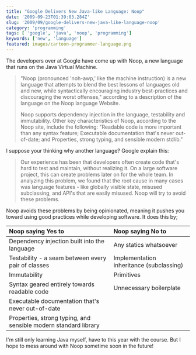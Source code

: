 ```yaml
---
title: "Google Delivers New Java-like Language: Noop"
date: '2009-09-23T01:39:03.284Z'
slug: '2009/09/google-delivers-new-java-like-language-noop'
category: 'programming'
tags: [ 'google', 'java', 'noop', 'programming']
keywords: ['new', 'language']
featured: images/cartoon-programmer-language.png
---
```


The developers over at Google have come up with Noop, a new language that runs on the Java Virtual Machine.

> "Noop (pronounced 'noh-awp,' like the machine instruction) is a new language that attempts to blend the best lessons of languages old and new, while syntactically encouraging industry best-practices and discouraging the worst offenses," according to a description of the language on the Noop language Website.
>
> Noop supports dependency injection in the language, testability and immutability. Other key characteristics of Noop, according to the Noop site, include the following: "Readable code is more important than any syntax feature; Executable documentation that's never out-of-date; and Properties, strong typing, and sensible modern stdlib."

I suppose your thinking why another language? Google explain this:
>Our experience has been that developers often create code that's hard to test and maintain, without realizing it. On a large software project, this can create problems later on for the whole team. In analyzing this problem, we found that the root cause in many cases was language features - like globally visible state, misused subclassing, and API's that are easily misused. Noop will try to avoid these problems.

Noop avoids these problems by being opinionated, meaning it pushes you toward using good practices while developing software. It does this by;

| Noop saying Yes to                                              | Noop saying No to                        |
|:----------------------------------------------------------------|:-----------------------------------------|
| Dependency injection built into the language                    | Any statics whatsoever                   |
| Testability - a seam between every pair of classes              | Implementation inheritance (subclassing) |
| Immutability                                                    | Primitives                               |
| Syntax geared entirely towards readable code                    | Unnecessary boilerplate                  |
| Executable documentation that's never out-of-date               |                                          |
| Properties, strong typing, and sensible modern standard library |                                          |

I'm still only learning Java myself, have to this year with the course. But I hope to mess around with Noop sometime soon in the future!